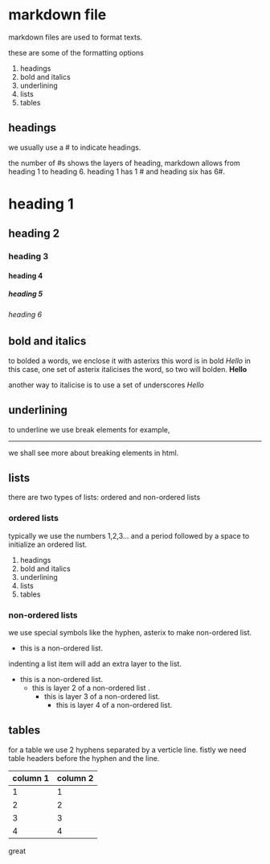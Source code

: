 # markdown file

markdown files are used to format texts.

these are some of the formatting options

1. headings
2. bold and italics
3. underlining
4. lists
5. tables

## headings

we usually use a # to indicate headings.

the number of #s shows the layers of heading, markdown allows from heading 1 to heading 6. heading 1 has 1 # and heading six has 6#.

# heading 1
## heading 2
### heading 3
#### heading 4
##### heading 5
###### heading 6

## bold and italics

to bolded a words, we enclose it with asterixs
this word is in bold *Hello* in this case, one set of asterix italicises the word, so two will bolden. **Hello**

another way to italicise is to use a set of underscores _Hello_

## underlining

to underline we use break elements for example,<hr> we shall see more about breaking elements in html.

## lists

there are two types of lists: ordered and non-ordered lists

### ordered lists

typically we use the numbers 1,2,3... and a period followed by a space to initialize an ordered list.

1. headings
2. bold and italics
3. underlining
4. lists
5. tables

### non-ordered lists

we use special symbols like the hyphen, asterix to make non-ordered list.

- this is a non-ordered list.

indenting a list item will add an extra layer to the list.

- this is a non-ordered list.
    - this is layer 2 of a non-ordered list .
        - this is layer 3 of a non-ordered list.
            - this is layer 4 of a non-ordered list.

## tables

for a table we use 2 hyphens separated by a verticle line. fistly we need table headers before the hyphen and the line. 

column 1 | column 2
-|-
1 | 1
2 | 2
3 | 3
4 | 4

great
